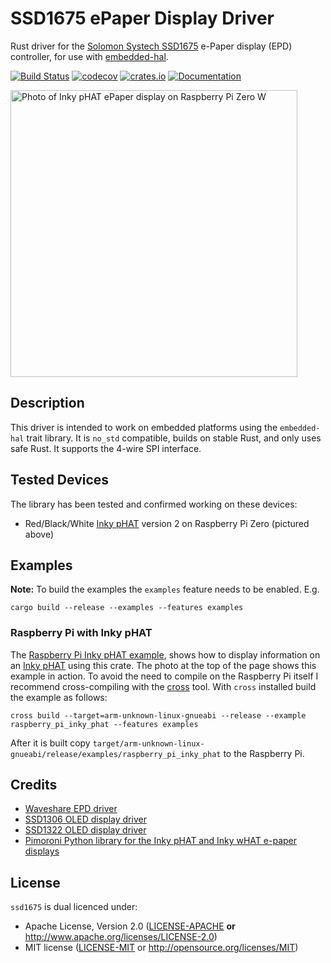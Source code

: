 # SSD1675 ePaper Display Driver

Rust driver for the [Solomon Systech SSD1675][SSD1675] e-Paper display (EPD)
controller, for use with [embedded-hal].

[![Build Status](https://travis-ci.org/wezm/ssd1675.svg?branch=master)](https://travis-ci.org/wezm/ssd1675)
[![codecov](https://codecov.io/gh/wezm/ssd1675/branch/master/graph/badge.svg)](https://codecov.io/gh/wezm/ssd1675)
[![crates.io](https://img.shields.io/crates/v/ssd1675.svg)](https://crates.io/crates/ssd1675)
[![Documentation](https://docs.rs/ssd1675/badge.svg)][crate-docs]

<img src="https://raw.githubusercontent.com/wezm/ssd1675/master/IMG_2198.jpg" width="459" alt="Photo of Inky pHAT ePaper display on Raspberry Pi Zero W" />

## Description

This driver is intended to work on embedded platforms using the `embedded-hal`
trait library. It is `no_std` compatible, builds on stable Rust, and only uses
safe Rust. It supports the 4-wire SPI interface.

## Tested Devices

The library has been tested and confirmed working on these devices:

* Red/Black/White [Inky pHAT] version 2 on Raspberry Pi Zero (pictured above)

## Examples

**Note:** To build the examples the `examples` feature needs to be enabled. E.g.

    cargo build --release --examples --features examples

### Raspberry Pi with Inky pHAT

The [Raspberry Pi Inky pHAT
example](https://github.com/wezm/ssd1675/blob/master/examples/raspberry_pi_inky_phat.rs),
shows how to display information on an [Inky pHAT] using this crate. The photo
at the top of the page shows this example in action. To avoid the need to
compile on the Raspberry Pi itself I recommend cross-compiling with the [cross]
tool. With `cross` installed build the example as follows:

    cross build --target=arm-unknown-linux-gnueabi --release --example raspberry_pi_inky_phat --features examples

After it is built copy
`target/arm-unknown-linux-gnueabi/release/examples/raspberry_pi_inky_phat` to
the Raspberry Pi.

## Credits

* [Waveshare EPD driver](https://github.com/caemor/epd-waveshare)
* [SSD1306 OLED display driver](https://github.com/jamwaffles/ssd1306)
* [SSD1322 OLED display driver](https://github.com/edarc/ssd1322)
* [Pimoroni Python library for the Inky pHAT and Inky wHAT e-paper displays](https://github.com/pimoroni/inky)

## License

`ssd1675` is dual licenced under:

- Apache License, Version 2.0 ([LICENSE-APACHE](LICENSE-APACHE) **or**
  http://www.apache.org/licenses/LICENSE-2.0)
- MIT license ([LICENSE-MIT](LICENSE-MIT) or http://opensource.org/licenses/MIT)

[crate-docs]: https://docs.rs/ssd1675
[cross]: https://github.com/rust-embedded/cross
[embedded-hal]: https://crates.io/crates/embedded-hal
[Inky pHAT]: https://shop.pimoroni.com/products/inky-phat
[LICENSE-APACHE]: https://github.com/wezm/ssd1675/blob/master/LICENSE-APACHE
[LICENSE-MIT]: https://github.com/wezm/ssd1675/blob/master/LICENSE-MIT
[SSD1675]: http://www.solomon-systech.com/en/product/advanced-display/bistable-display-driver-ic/SSD1675/
